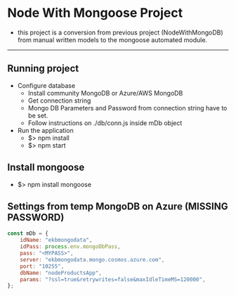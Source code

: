 # Node With Mongoose Project

- this project is a conversion from previous project (NodeWithMongoDB)
  from manual written models to the mongoose automated module.

---

## Running project

- Configure database
  - Install community MongoDB or Azure/AWS MongoDB
  - Get connection string
  - Mongo DB Parameters and Password from connection string have to be set.
  - Follow instructions on ./db/conn.js inside mDb object
- Run the application
  - $> npm install
  - $> npm start

## Install mongoose

- $> npm install mongoose

## Settings from temp MongoDB on Azure (MISSING PASSWORD)

```Node.js
const mDb = {
    idName: "ekbmongodata",
    idPass: process.env.mongoDbPass,
    pass: "<MYPASS>",
    server: "ekbmongodata.mongo.cosmos.azure.com",
    port: "10255",
    dbName: "nodeProductsApp",
    params: "?ssl=true&retrywrites=false&maxIdleTimeMS=120000",
};
```
